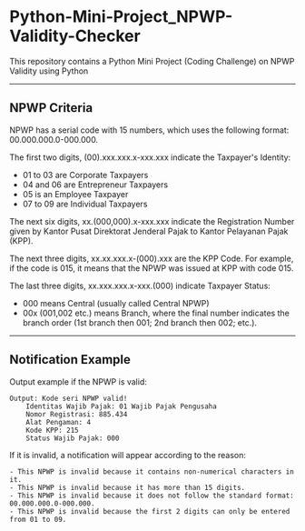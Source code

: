 # Python-Mini-Project_NPWP-Validity-Checker
This repository contains a Python Mini Project (Coding Challenge) on NPWP Validity using Python

<hr>

## NPWP Criteria

NPWP has a serial code with 15 numbers, which uses the following format: 00.000.000.0-000.000.

The first two digits, (00).xxx.xxx.x-xxx.xxx indicate the Taxpayer's Identity:

- 01 to 03 are Corporate Taxpayers
- 04 and 06 are Entrepreneur Taxpayers
- 05 is an Employee Taxpayer
- 07 to 09 are Individual Taxpayers

The next six digits, xx.(000,000).x-xxx.xxx indicate the Registration Number given by Kantor Pusat Direktorat Jenderal Pajak to Kantor Pelayanan Pajak (KPP).

The next three digits, xx.xx.xxx.x-(000).xxx are the KPP Code. For example, if the code is 015, it means that the NPWP was issued at KPP with code 015.

The last three digits, xx.xxx.xxx.x-xxx.(000) indicate Taxpayer Status:

- 000 means Central (usually called Central NPWP)
- 00x (001,002 etc.) means Branch, where the final number indicates the branch order (1st branch then 001; 2nd branch then 002; etc.).

<hr>

## Notification Example

Output example if the NPWP is valid:

    Output: Kode seri NPWP valid!
        Identitas Wajib Pajak: 01 Wajib Pajak Pengusaha
        Nomor Registrasi: 885.434
        Alat Pengaman: 4
        Kode KPP: 215
        Status Wajib Pajak: 000

If it is invalid, a notification will appear according to the reason: 

    - This NPWP is invalid because it contains non-numerical characters in it.
    - This NPWP is invalid because it has more than 15 digits.
    - This NPWP is invalid because it does not follow the standard format: 00.000.000.0-000.000.
    - This NPWP is invalid because the first 2 digits can only be entered from 01 to 09.
